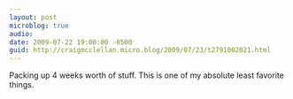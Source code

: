 ```yaml
---
layout: post
microblog: true
audio: 
date: 2009-07-22 19:00:00 -0500
guid: http://craigmcclellan.micro.blog/2009/07/23/t2791002021.html
---
```

Packing up 4 weeks worth of stuff.  This is one of my absolute least favorite things.
